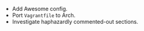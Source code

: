 * Add Awesome config.
* Port `Vagrantfile` to Arch.
* Investigate haphazardly commented-out sections.
